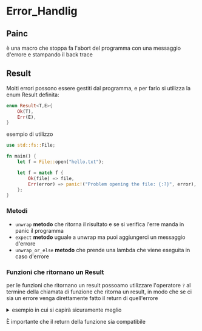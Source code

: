 # Error_Handlig


## Painc

è una macro che stoppa fa l'abort del programma con una messaggio d'errore e stampando il back trace

## Result

Molti errori possono essere gestiti dal programma, e per farlo si utilizza la enum Result definita:

```rust
enum Result<T,E>{
    Ok(T),
    Err(E),
}
```

esempio di utilizzo

```rust
use std::fs::File;

fn main() {
    let f = File::open("hello.txt");

    let f = match f {
        Ok(file) => file,
        Err(error) => panic!("Problem opening the file: {:?}", error),
    };
}
```

### Metodi

- `unwrap` **metodo** che ritorna il risultato e se si verifica l'erre manda in panic il programma
- `expect` **metodo** uguale a unwrap ma puoi aggiungerci un messaggio d'errore
- `unwrap_or_else`  **metodo** che prende una lambda che viene eseguita in caso d'errore


### Funzioni che ritornano un Result


per le funzioni che ritornano un result possoamo utilizzare l'operatore `?` al termine della chiamata di funzione che ritorna un result, in modo che se ci sia un errore venga direttamente fatto il return di quell'errore

<details>
<summary>
esempio in cui si capirà sicuramente meglio
</summary>

```rust

#![allow(unused)]
fn main() {
use std::fs::File;
use std::io::{self, Read};

fn read_username_from_file() -> Result<String, io::Error> {
    let f = File::open("hello.txt");

    let mut f = match f {
        Ok(file) => file,
        Err(e) => return Err(e),
    };

    let mut s = String::new();

    match f.read_to_string(&mut s) {
        Ok(_) => Ok(s),
        Err(e) => Err(e),
    }
}
}
```

si può trasformare in  

```rust


#![allow(unused)]
fn main() {
use std::fs::File;
use std::io;
use std::io::Read;

fn read_username_from_file() -> Result<String, io::Error> {
    let mut f = File::open("hello.txt")?;
    let mut s = String::new();
    f.read_to_string(&mut s)?;
    Ok(s)
}
}
```

</details>
 
È importante che il return della funzione sia compatibile 